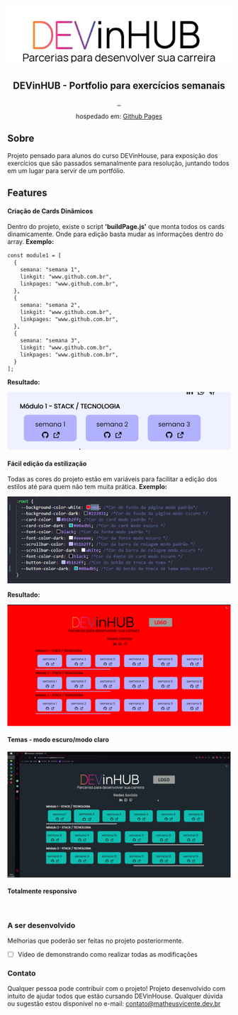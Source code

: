 <p align="center"><img src="assets/img/logo1.png" alt="" style=""></p>

<p align="center">
 <h2 align="center">DEVinHUB - Portfolio para exercícios semanais</h2>
</p>
  <p align="center">
    <a href="">
      <img src="https://img.shields.io/badge/HTML-239120?style=for-the-badge&logo=html5&logoColor=white" alt="">
    </a>
    <a href="">
      <img src="https://img.shields.io/badge/CSS-239120?&style=for-the-badge&logo=css3&logoColor=white" alt="">
    </a>
    <a href="">
      <img src="https://img.shields.io/badge/JavaScript-F7DF1E?style=for-the-badge&logo=javascript&logoColor=black" alt="">
    </a>
  </p>
   <p align="center">hospedado em: <a href="https://matheusvicentesn.github.io/DEVinHUB/">Github Pages</a> </p>

## Sobre

Projeto pensado para alunos do curso DEVinHouse, para exposição dos exercícios que são passados semanalmente para resolução, juntando todos em um lugar para servir de um portfólio.

## Features

#### Criação de Cards Dinâmicos

Dentro do projeto, existe o script **'buildPage.js'** que monta todos os cards dinamicamente. Onde para edição basta mudar as informações dentro do array. **Exemplo:**

```
const module1 = [
  {
    semana: "semana 1",
    linkgit: "www.github.com.br",
    linkpages: "www.github.com.br",
  },
  {
    semana: "semana 2",
    linkgit: "www.github.com.br",
    linkpages: "www.github.com.br",
  },
  {
    semana: "semana 3",
    linkgit: "www.github.com.br",
    linkpages: "www.github.com.br",
  }
];
```

**Resultado:**

<p align="center"><img src="assets/img/readme/img1.png" alt="" style=""></p>

#### Fácil edição da estilização

Todas as cores do projeto estão em variáveis para facilitar a edição dos estilos até para quem não tem muita prática. **Exemplo:**

<p align="center"><img src="assets/img/readme/img2.png" alt="" style=""></p>

**Resultado:**

<p align="center"><img src="assets/img/readme/img3.png" alt="" style=""></p>

#### Temas - modo escuro/modo claro

![Alt Text](assets/img/readme/img4.gif)

#### Totalmente responsivo

<p align="center"><img src="assets/img/readme/img5.gif" alt="" style=" width: 400px; height: auto;"></p>


### A ser desenvolvido

Melhorias que poderão ser feitas no projeto posteriormente.

- [ ] Vídeo de demonstrando como realizar todas as modificações


### Contato
Qualquer pessoa pode contribuir com o projeto! 
Projeto desenvolvido com intuito de ajudar todos que estão cursando DEVinHouse.
Qualquer dúvida ou sugestão estou disponível no e-mail:
<a href="mailto:contato@matheusvicente.dev.br?subject=Questions" title=""> contato@matheusvicente.dev.br</a>
